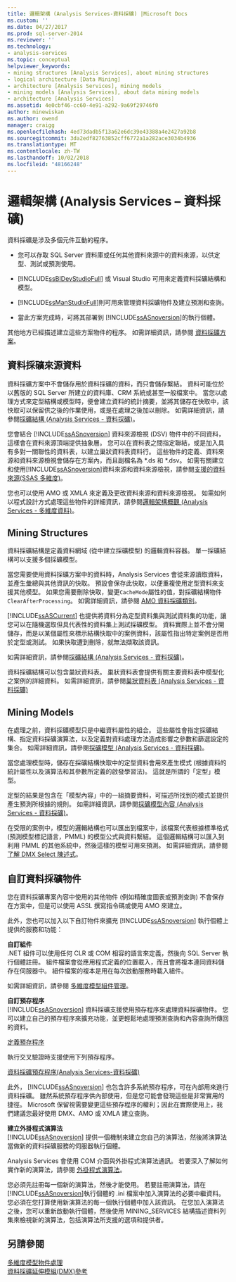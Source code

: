 ```yaml
---
title: 邏輯架構 (Analysis Services-資料採礦) |Microsoft Docs
ms.custom: ''
ms.date: 04/27/2017
ms.prod: sql-server-2014
ms.reviewer: ''
ms.technology:
- analysis-services
ms.topic: conceptual
helpviewer_keywords:
- mining structures [Analysis Services], about mining structures
- logical architecture [Data Mining]
- architecture [Analysis Services], mining models
- mining models [Analysis Services], about data mining models
- architecture [Analysis Services]
ms.assetid: 4e0cbf46-cc60-4e91-a292-9a69f29746f0
author: minewiskan
ms.author: owend
manager: craigg
ms.openlocfilehash: 4ed73dadb5f13a62e6dc39e43388a4e2427a92b8
ms.sourcegitcommit: 3da2edf82763852cff6772a1a282ace3034b4936
ms.translationtype: MT
ms.contentlocale: zh-TW
ms.lasthandoff: 10/02/2018
ms.locfileid: "48166248"
---
```

# <a name="logical-architecture-analysis-services---data-mining"></a>邏輯架構 (Analysis Services – 資料採礦)
  資料採礦是涉及多個元件互動的程序。  
  
-   您可以存取 SQL Server 資料庫或任何其他資料來源中的資料來源，以供定型、測試或預測使用。  
  
-   [!INCLUDE[ssBIDevStudioFull](../../includes/ssbidevstudiofull-md.md)] 或 Visual Studio 可用來定義資料採礦結構和模型。  
  
-   [!INCLUDE[ssManStudioFull](../../includes/ssmanstudiofull-md.md)]則可用來管理資料採礦物件及建立預測和查詢。  
  
-   當此方案完成時，可將其部署到 [!INCLUDE[ssASnoversion](../../includes/ssasnoversion-md.md)]的執行個體。  
  
 其他地方已經描述建立這些方案物件的程序。 如需詳細資訊，請參閱 [資料採礦方案](data-mining-solutions.md)。  
  

  
##  <a name="bkmk_SourceData"></a> 資料採礦來源資料  
 資料採礦方案中不會儲存用於資料採礦的資料，而只會儲存繫結。 資料可能位於以舊版的 SQL Server 所建立的資料庫、CRM 系統或甚至一般檔案中。 當您以處理方式來定型結構或模型時，便會建立資料的統計摘要，並將其儲存在快取中，該快取可以保留供之後的作業使用，或是在處理之後加以刪除。 如需詳細資訊，請參閱[採礦結構 &#40;Analysis Services - 資料採礦&#41;](mining-structures-analysis-services-data-mining.md)。  
  
 您會結合 [!INCLUDE[ssASnoversion](../../includes/ssasnoversion-md.md)] 資料來源檢視 (DSV) 物件中的不同資料，這樣會在資料來源頂端提供抽象層。 您可以在資料表之間指定聯結，或是加入具有多對一關聯性的資料表，以建立巢狀資料表資料行。 這些物件的定義、資料來源和資料來源檢視會儲存在方案內，而且副檔名為 *.ds 和 \*.dsv。 如需有關建立和使用[!INCLUDE[ssASnoversion](../../includes/ssasnoversion-md.md)]資料來源和資料來源檢視，請參閱[支援的資料來源&#40;SSAS 多維度&#41;](../multidimensional-models/supported-data-sources-ssas-multidimensional.md)。  
  
 您也可以使用 AMO 或 XMLA 來定義及更改資料來源和資料來源檢視。 如需如何以程式設計方式處理這些物件的詳細資訊，請參閱[邏輯架構概觀 &#40;Analysis Services - 多維度資料&#41;](../multidimensional-models/olap-logical/logical-architecture-overview-analysis-services-multidimensional-data.md)。  
  

  
##  <a name="bkmk_Structures"></a> Mining Structures  
 資料採礦結構是定義資料網域 (從中建立採礦模型) 的邏輯資料容器。 單一採礦結構可以支援多個採礦模型。  
  
 當您需要使用資料採礦方案中的資料時，Analysis Services 會從來源讀取資料，並產生彙總與其他資訊的快取。 預設會保存此快取，以便重複使用定型資料來支援其他模型。 如果您需要刪除快取，變更`CacheMode`屬性的值，對採礦結構物件`ClearAfterProcessing`。 如需詳細資訊，請參閱 [AMO 資料採礦類別](../multidimensional-models/analysis-management-objects/amo-data-mining-classes.md)。  
  
 [!INCLUDE[ssASCurrent](../../includes/ssascurrent-md.md)] 也提供將資料分為定型資料集與測試資料集的功能，讓您可以在隨機選取但具代表性的資料集上測試採礦模型。 資料實際上並不會分開儲存，而是以某個屬性來標示結構快取中的案例資料，該屬性指出特定案例是否用於定型或測試。 如果快取遭到刪除，就無法擷取該資訊。  
  
 如需詳細資訊，請參閱[採礦結構 &#40;Analysis Services - 資料採礦&#41;](mining-structures-analysis-services-data-mining.md)。  
  
 資料採礦結構可以包含巢狀資料表。 巢狀資料表會提供有關主要資料表中模型化之案例的詳細資料。 如需詳細資訊，請參閱[巢狀資料表 &#40;Analysis Services - 資料採礦&#41;](nested-tables-analysis-services-data-mining.md)  
  
 
  
##  <a name="bkmk_Models"></a> Mining Models  
 在處理之前，資料採礦模型只是中繼資料屬性的組合。 這些屬性會指定採礦結構、指定資料採礦演算法，以及定義對資料處理方法造成影響之參數和篩選設定的集合。 如需詳細資訊，請參閱[採礦模型 &#40;Analysis Services - 資料採礦&#41;](mining-models-analysis-services-data-mining.md)。  
  
 當您處理模型時，儲存在採礦結構快取中的定型資料會用來產生模式 (根據資料的統計屬性以及演算法和其參數所定義的啟發學習法)。 這就是所謂的「定型」模型。  
  
 定型的結果是包含在「模型內容」中的一組摘要資料，可描述所找到的模式並提供產生預測所根據的規則。 如需詳細資訊，請參閱[採礦模型內容 &#40;Analysis Services - 資料採礦&#41;](mining-model-content-analysis-services-data-mining.md)。  
  
 在受限的案例中，模型的邏輯結構也可以匯出到檔案中，該檔案代表根據標準格式 (預測模型標記語言，PMML) 的模型公式與資料繫結。 這個邏輯結構可以匯入到利用 PMML 的其他系統中，然後這樣的模型可用來預測。 如需詳細資訊，請參閱 [了解 DMX Select 陳述式](/sql/dmx/understanding-the-dmx-select-statement)。  
  

  
##  <a name="bkmk_CustomObjects"></a> 自訂資料採礦物件  
 您在資料採礦專案內容中使用的其他物件 (例如精確度圖表或預測查詢) 不會保存在方案中，但是可以使用 ASSL 撰寫指令碼或使用 AMO 來建立。  
  
 此外，您也可以加入以下自訂物件來擴充 [!INCLUDE[ssASnoversion](../../includes/ssasnoversion-md.md)] 執行個體上提供的服務和功能：  
  
 **自訂組件**  
 .NET 組件可以使用任何 CLR 或 COM 相容的語言來定義，然後向 SQL Server 執行個體註冊。 組件檔案會從應用程式定義的位置載入，而且會將複本連同資料儲存在伺服器中。 組件檔案的複本是用在每次啟動服務時載入組件。  
  
 如需詳細資訊，請參閱 [多維度模型組件管理](../multidimensional-models/multidimensional-model-assemblies-management.md)。  
  
 **自訂預存程序**  
 [!INCLUDE[ssASnoversion](../../includes/ssasnoversion-md.md)] 資料採礦支援使用預存程序來處理資料採礦物件。 您可以建立自己的預存程序來擴充功能，並更輕鬆地處理預測查詢和內容查詢所傳回的資料。  
  
 [定義預存程序](../multidimensional-models-extending-olap-stored-procedures/defining-stored-procedures.md)  
  
 執行交叉驗證時支援使用下列預存程序。  
  
 [資料採礦預存程序&#40;Analysis Services-資料採礦&#41;](/sql/analysis-services/data-mining/data-mining-stored-procedures-analysis-services-data-mining)  
  
 此外， [!INCLUDE[ssASnoversion](../../includes/ssasnoversion-md.md)] 也包含許多系統預存程序，可在內部用來進行資料採礦。 雖然系統預存程序供內部使用，但是您可能會發現這些是非常實用的捷徑。 Microsoft 保留視需要變更這些預存程序的權利；因此在實際使用上，我們建議您最好使用 DMX、AMO 或 XMLA 建立查詢。  
  
 **建立外掛程式演算法**  
 [!INCLUDE[ssASnoversion](../../includes/ssasnoversion-md.md)] 提供一個機制來建立您自己的演算法，然後將演算法當做新的資料採礦服務的伺服器執行個體。  
  
 Analysis Services 會使用 COM 介面與外掛程式演算法通訊。 若要深入了解如何實作新的演算法，請參閱 [外掛程式演算法](plugin-algorithms.md)。  
  
 您必須先註冊每一個新的演算法，然後才能使用。 若要註冊演算法，請在 [!INCLUDE[ssASnoversion](../../includes/ssasnoversion-md.md)]執行個體的 .ini 檔案中加入演算法的必要中繼資料。 您必須在您打算使用新演算法的每一個執行個體中加入該資訊。 在您加入演算法之後，您可以重新啟動執行個體，然後使用 MINING_SERVICES 結構描述資料列集來檢視新的演算法，包括演算法所支援的選項和提供者。  
  

  
## <a name="see-also"></a>另請參閱  
 [多維度模型物件處理](../multidimensional-models/processing-a-multidimensional-model-analysis-services.md)   
 [資料採礦延伸模組&#40;DMX&#41;參考](/sql/dmx/data-mining-extensions-dmx-reference)  
  
  
